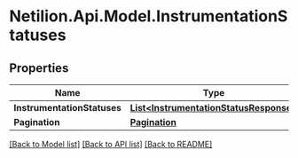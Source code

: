 # Netilion.Api.Model.InstrumentationStatuses
## Properties

Name | Type | Description | Notes
------------ | ------------- | ------------- | -------------
**InstrumentationStatuses** | [**List&lt;InstrumentationStatusResponse&gt;**](InstrumentationStatusResponse.md) |  | [optional] 
**Pagination** | [**Pagination**](Pagination.md) |  | [optional] 

[[Back to Model list]](../README.md#documentation-for-models) [[Back to API list]](../README.md#documentation-for-api-endpoints) [[Back to README]](../README.md)

